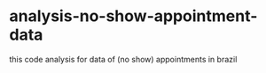 # analysis-no-show-appointment-data
this code analysis for data of (no show) appointments in brazil 
